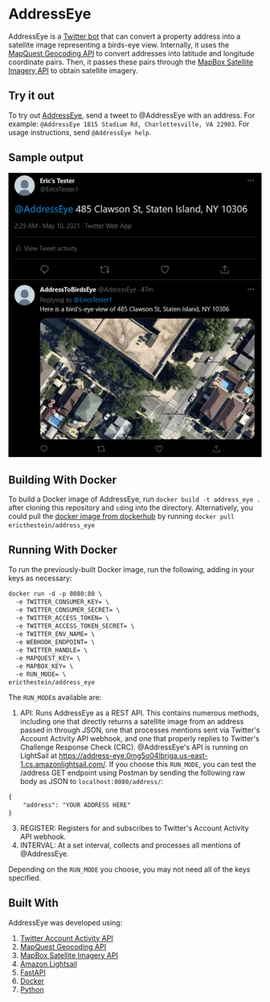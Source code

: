 # AddressEye

AddressEye is a [Twitter bot](https://twitter.com/AddressEye) that can convert a property address into a satellite image representing a birds-eye view. Internally, it uses the [MapQuest Geocoding API](https://developer.mapquest.com/documentation/geocoding-api/) to convert addresses into latitude and longitude coordinate pairs. Then, it passes these pairs through the [MapBox Satellite Imagery API](https://docs.mapbox.com/help/getting-started/satellite-imagery/) to obtain satellite imagery.

## Try it out

To try out [AddressEye](https://twitter.com/AddressEye), send a tweet to @AddressEye with an address. For example: `@AddressEye 1815 Stadium Rd, Charlottesville, VA 22903`. For usage instructions, send `@AddressEye help`.

## Sample output

![output](sample_output.PNG "AddressEye Sample Output")

## Building With Docker

To build a Docker image of AddressEye, run `docker build -t address_eye .` after cloning this repository and `cd`ing into the directory.
Alternatively, you could pull the [docker image from dockerhub](https://hub.docker.com/r/ericthestein/address_eye) by running `docker pull ericthestein/address_eye`

## Running With Docker

To run the previously-built Docker image, run the following, adding in your keys as necessary:
```
docker run -d -p 8080:80 \
  -e TWITTER_CONSUMER_KEY= \
  -e TWITTER_CONSUMER_SECRET= \
  -e TWITTER_ACCESS_TOKEN= \
  -e TWITTER_ACCESS_TOKEN_SECRET= \
  -e TWITTER_ENV_NAME= \
  -e WEBHOOK_ENDPOINT= \
  -e TWITTER_HANDLE= \
  -e MAPQUEST_KEY= \
  -e MAPBOX_KEY= \
  -e RUN_MODE= \
ericthestein/address_eye
```

The `RUN_MODE`s available are:
1) API: Runs AddressEye as a REST API. This contains numerous methods, including one that directly returns a satellite image from an address passed in through JSON, one that processes mentions sent via Twitter's Account Activity API webhook, and one that properly replies to Twitter's Challenge Response Check (CRC). @AddressEye's API is running on LightSail at https://address-eye.0mg5o04lbriga.us-east-1.cs.amazonlightsail.com/. If you choose this `RUN_MODE`, you can test the /address GET endpoint using Postman by sending the following raw body as JSON to `localhost:8080/address/`:
```
{
    "address": "YOUR ADDRESS HERE"
}
```

3) REGISTER: Registers for and subscribes to Twitter's Account Activity API webhook.
4) INTERVAL: At a set interval, collects and processes all mentions of @AddressEye.

Depending on the `RUN_MODE` you choose, you may not need all of the keys specified.

## Built With

AddressEye was developed using:
1) [Twitter Account Activity API](https://developer.twitter.com/en/docs/twitter-api/enterprise/account-activity-api/overview)
2) [MapQuest Geocoding API](https://developer.mapquest.com/documentation/geocoding-api/)
3) [MapBox Satellite Imagery API](https://docs.mapbox.com/help/getting-started/satellite-imagery/)
4) [Amazon Lightsail](https://lightsail.aws.amazon.com/)
5) [FastAPI](https://fastapi.tiangolo.com/)
6) [Docker](https://www.docker.com/)
7) [Python](https://www.python.org/)
